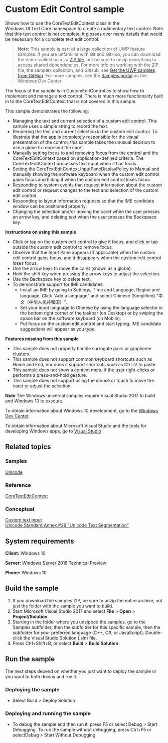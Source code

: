 ﻿<!---
  category: ControlsLayoutAndText
  samplefwlink: http://go.microsoft.com/fwlink/p/?LinkId=830671
-->

# Custom Edit Control sample

Shows how to use the CoreTextEditContext class in the Windows.UI.Text.Core namespace
to create a rudimentary text control. Note that this text control is not complete;
it glosses over many details that would be necessary for a complete text edit control.

> **Note:** This sample is part of a large collection of UWP feature samples. 
> If you are unfamiliar with Git and GitHub, you can download the entire collection as a 
> [ZIP file](https://github.com/Microsoft/Windows-universal-samples/archive/master.zip), but be 
> sure to unzip everything to access shared dependencies. For more info on working with the ZIP file, 
> the samples collection, and GitHub, see [Get the UWP samples from GitHub](https://aka.ms/ovu2uq). 
> For more samples, see the [Samples portal](https://aka.ms/winsamples) on the Windows Dev Center. 

The focus of the sample is in CustomEditControl.cs to show how to implement and manage a text control.
There is much more functionality built in to the CoreTextEditContext that is not covered in this sample.

This sample demonstrates the following:

* Managing the text and current selection of a custom edit control.
  This sample uses a simple string to record the text.
* Rendering the text and current selection in the custom edit control.
  To illustrate that the app is completely responsible for the visual
  presentation of the control, this sample takes the unusual decision
  to use a globe to represent the caret.
* Manually setting focus to and removing focus from the control
  and the CoreTextEditContext based on application-defined criteria.
  The CoreTextEditContext processes text input when it has focus.
* Setting the CoreTextEditContext.InputPaneDisplayPolicy to Manual
  and manually showing the software keyboard when the custom edit control
  gains focus and hiding it when the custom edit control loses focus.
* Responding to system events that request information about the
  custom edit control or request changes to the text and selection of
  the custom edit control.
* Responding to layout information requests so that the IME candidate window
  can be positioned properly.
* Changing the selection and/or moving the caret when the user presses
  an arrow key, and deleting text when the user presses the Backspace key.

**Instructions on using this sample**

* Click or tap on the custom edit control to give it focus,
  and click or tap outside the custom edit control to remove focus.
* Observe that the Input Pane appears (if applicable)
  when the custom edit control gains focus,
  and it disappears when the custom edit control loses focus.
* Use the arrow keys to move the caret (shown as a globe).
* Hold the shift key when pressing the arrow keys to adjust
  the selection.
* Use the Backspace key to delete text.
* To demonstrate support for IME candidates:
  * Install an IME by going to Settings, Time and Language,
    Region and language. Click "Add a language" and select
    Chinese (Simplified) "中文（中华人民共和国）".
  * Set your input language to Chinese by using the language
    selector in the bottom right corner of the taskbar (on Desktop)
    or by swiping the space bar on the software keyboard (on Mobile).
  * Put focus on the custom edit control and start typing.
    IME candidate suggestions will appear as you type.

**Features missing from this sample**

* This sample does not properly handle surrogate pairs
  or grapheme clusters.
* This sample does not support common keyboard shortcuts
  such as Home and End, nor does it support shortcuts such
  as Ctrl+V to paste.
* This sample does not show a context menu if the user right-clicks
  or performs a press-and-hold gesture.
* This sample does not support using the mouse or touch to
  move the caret or adjust the selection.

**Note** The Windows universal samples require Visual Studio 2017 to build and Windows 10 to execute.

To obtain information about Windows 10 development, go to the [Windows Dev Center](https://dev.windows.com)

To obtain information about Microsoft Visual Studio and the tools for developing Windows apps, go to [Visual Studio](http://go.microsoft.com/fwlink/?LinkID=532422)

## Related topics

### Samples

[Unicode](/Samples/Unicode)  

### Reference

[CoreTextEditContext](https://msdn.microsoft.com/library/windows/apps/windows.ui.text.core.coretexteditcontext.aspx)  

### Conceptual

[Custom text input](https://msdn.microsoft.com/windows/uwp/input-and-devices/custom-text-input)  
[Unicode Standard Annex #29 "Unicode Text Segmentation"](http://www.unicode.org/reports/tr29/)  

## System requirements

**Client:** Windows 10 

**Server:** Windows Server 2016 Technical Preview

**Phone:** Windows 10 

## Build the sample

1. If you download the samples ZIP, be sure to unzip the entire archive, not just the folder with the sample you want to build. 
2. Start Microsoft Visual Studio 2017 and select **File** \> **Open** \> **Project/Solution**.
3. Starting in the folder where you unzipped the samples, go to the Samples subfolder, then the subfolder for this specific sample, then the subfolder for your preferred language (C++, C#, or JavaScript). Double-click the Visual Studio Solution (.sln) file.
4. Press Ctrl+Shift+B, or select **Build** \> **Build Solution**.

## Run the sample

The next steps depend on whether you just want to deploy the sample or you want to both deploy and run it.

### Deploying the sample

- Select Build > Deploy Solution. 

### Deploying and running the sample

- To debug the sample and then run it, press F5 or select Debug >  Start Debugging. To run the sample without debugging, press Ctrl+F5 or selectDebug > Start Without Debugging. 

